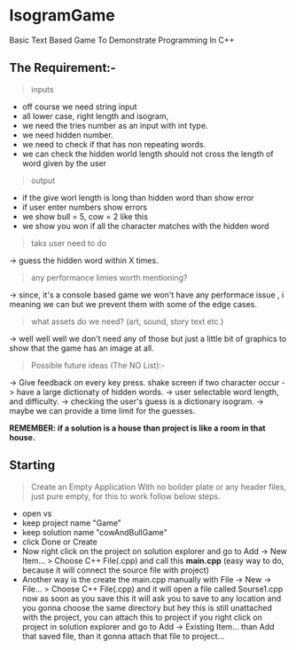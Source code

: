 # IsogramGame
Basic Text Based Game To Demonstrate Programming In C++ 

## The Requirement:-

> inputs

- off course we need string input
- all lower case, right length and isogram,
- we need the tries number as an input with int type.
- we need hidden number.
- we need to check if that has non repeating words.
- we can check the hidden world length should not cross the length of word given by the user

> output

- if the give worl length is long than hidden word than show error
- if user enter numbers show errors
- we show bull = 5, cow = 2 like this 
- we show you won if all the character matches with the hidden word

> taks user need to do

-> guess the hidden word within X times.


> any performance limies worth mentioning?

-> since, it's a console based game we won't have any performace issue , i meaning we can
but we prevent them with some of the edge cases.

> what assets do we need? (art, sound, story text etc.)

-> well well well we don't need any of those but just a little bit of graphics to
show that the game has an image at all.


> Possible future ideas (The NO List):-

-> Give feedback on every key press. shake screen if two character occur
-> have a large dictionaty of hidden words.
-> user selectable word length, and difficulty.
-> checking the user's guess is a dictionary isogram.
-> maybe we can provide a time limit for the guesses.

**REMEMBER: if a solution is a house than project is like a room in that house.**


## Starting 

> Create an Empty Application With no boilder plate or any header files, just pure empty, for this to work follow below steps.
- open vs
- keep project name "Game"
- keep solution name "cowAndBullGame"
- click Done or Create
- Now right click on the project on solution explorer and go to Add -> New Item... > Choose C++ File(.cpp) and call this **main.cpp** (easy way to do, because it will connect the source file with project)
- Another way is the create the main.cpp manually with File -> New -> File... > Choose C++ File(.cpp) and it will open a file called Sourse1.cpp now as soon as you save this it will ask you to save to any location and you gonna choose the same directory but hey this is still unattached with the project, you can attach this to project if you right click on project in solution explorer and go to Add -> Existing Item... than Add that saved file, than it gonna attach that file to project...
